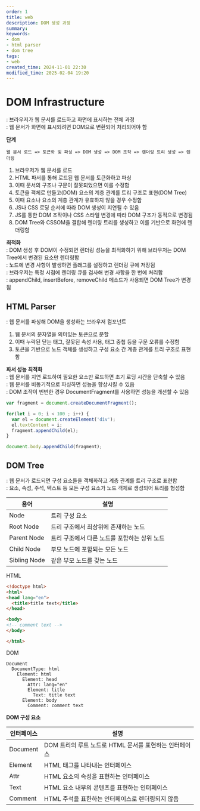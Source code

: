 ```yaml
---
order: 1
title: web
description: DOM 생성 과정
summary:
keywords:
- dom
- html parser
- dom tree
tags:
- web
created_time: 2024-11-01 22:30
modified_time: 2025-02-04 19:20
---
```


# DOM Infrastructure
: 브라우저가 웹 문서를 로드하고 화면에 표시하는 전체 과정  
: 웹 문서가 화면에 표시되려면 DOM으로 변환되어 처리되어야 함  

**단계**
```
웹 문서 로드 => 토큰화 및 파싱 => DOM 생성 => DOM 조작 => 렌더링 트리 생성 => 렌더링
```

1. 브라우저가 웹 문서를 로드
2. HTML 파서를 통해 로드된 웹 문서를 토큰화하고 파싱
3. 이때 문서의 구조나 구문이 잘못되었으면 이를 수정함
4. 토큰을 객체로 만들고(DOM) 요소의 계층 관계를 트리 구조로 표현(DOM Tree)
5. 이때 요소나 요소의 계층 관계가 유효하지 않을 경우 수정함
6. JS나 CSS 로딩 순서에 따라 DOM 생성이 지연될 수 있음
7. JS를 통한 DOM 조작이나 CSS 스타일 변경에 따라 DOM 구조가 동적으로 변경됨
8. DOM Tree와 CSSOM을 결합해 렌더링 트리를 생성하고 이를 기반으로 화면에 렌더링함


**최적화**  
: DOM 생성 후 DOM이 수정되면 렌더링 성능을 최적화하기 위해 브라우저는 DOM Tree에서 변경된 요소만 렌더링함  
: 노드에 변경 사항이 발생하면 플래그를 설정하고 렌더링 큐에 저장됨  
: 브라우저는 특정 시점에 렌더링 큐를 검사해 변경 사항을 한 번에 처리함  
: appendChild, insertBefore, removeChild 메소드가 사용되면 DOM Tree가 변경됨  



## HTML Parser
: 웹 문서를 파싱해 DOM을 생성하는 브라우저 컴포넌트  

1. 웹 문서의 문자열을 의미있는 토큰으로 분할
2. 이때 누락된 닫는 태그, 잘못된 속성 사용, 태그 중첩 등을 구문 오류를 수정함
3. 토큰을 기반으로 노드 객체를 생성하고 구성 요소 간 계층 관계를 트리 구조로 표현함


**파서 성능 최적화**  
: 웹 문서를 지연 로드하여 필요한 요소만 로드하면 초기 로딩 시간을 단축할 수 있음  
: 웹 문서를 비동기적으로 파싱하면 성능을 향상시킬 수 있음  
: DOM 조작이 빈번한 경우 DocumentFragment를 사용하면 성능을 개선할 수 있음  

```js
var fragment = document.createDocumentFragment();

for(let i = 0; i < 100 ; i++) {
  var el = document.createElement('div');
  el.textContent = i;
  fragment.appendChild(el);
}

document.body.appendChild(fragment);
```



## DOM Tree
: 웹 문서가 로드되면 구성 요소들을 객체화하고 계층 관계를 트리 구조로 표현함  
: 요소, 속성, 주석, 텍스트 등 모든 구성 요소가 노드 객체로 생성되어 트리를 형성함  
 
용어 | 설명
---|---
Node         | 트리 구성 요소
Root Node    | 트리 구조에서 최상위에 존재하는 노드   
Parent Node  | 트리 구조에서 다른 노드를 포함하는 상위 노드  
Child Node   | 부모 노드에 포함되는 모든 노드  
Sibling Node | 같은 부모 노드를 갖는 노드   


HTML
```html
<!doctype html>
<html>
<head lang="en">
  <title>title text</title>
</head>

<body>
<!-- comment text -->
</body>

</html>
```

DOM
```
Document
  DocumentType: html
    Element: html
      Element: head
        Attr: lang="en"
        Element: title
          Text: title text
      Element: body
        Comment: comment text
```


**DOM 구성 요소**  

인터페이스 | 설명
---|--
Document | DOM 트리의 루트 노드로 HTML 문서를 표현하는 인터페이스
Element  | HTML 태그를 나타내는 인터페이스
Attr     | HTML 요소의 속성을 표현하는 인터페이스
Text     | HTML 요소 내부의 콘텐츠를 표현하는 인터페이스
Comment  | HTML 주석을 표한하는 인터페이스로 렌더링되지 않음